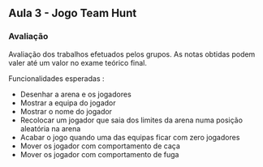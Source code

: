 ## Aula 3 - Jogo Team Hunt

### Avaliação

Avaliação dos trabalhos efetuados pelos grupos.
As notas obtidas podem valer até um valor no exame teórico final.

Funcionalidades esperadas :

- Desenhar a arena e os jogadores
- Mostrar a equipa do jogador
- Mostrar o nome do jogador
- Recolocar um jogador que saia dos limites da arena numa posição aleatória na arena
- Acabar o jogo quando uma das equipas ficar com zero jogadores
- Mover os jogador com comportamento de caça
- Mover os jogador com comportamento de fuga